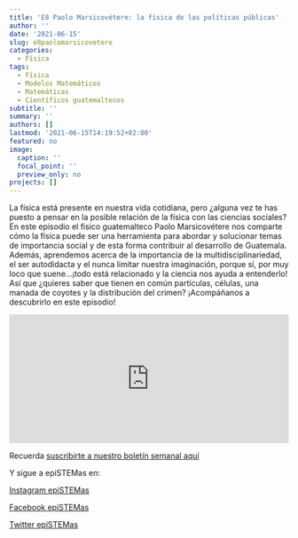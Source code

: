 ```yaml
---
title: 'E8 Paolo Marsicovétere: la física de las políticas públicas'
author: ''
date: '2021-06-15'
slug: e8paolomarsicovetere
categories:
  - Física
tags:
  - Física
  - Modelos Matemáticos
  - Matemáticas
  - Científicos guatemaltecos
subtitle: ''
summary: ''
authors: []
lastmod: '2021-06-15T14:19:52+02:00'
featured: no
image:
  caption: ''
  focal_point: ''
  preview_only: no
projects: []
---
```


La física está presente en nuestra vida cotidiana, pero ¿alguna vez te has puesto a pensar en la posible relación de la física con las ciencias sociales? En este episodio el físico guatemalteco Paolo Marsicovétere nos comparte cómo la física puede ser una herramienta para abordar y solucionar temas de importancia social y de esta forma contribuir al desarrollo de Guatemala. Además, aprendemos acerca de la importancia de la multidisciplinariedad, el ser autodidacta y el nunca limitar nuestra imaginación, porque sí, por muy loco que suene...¡todo está relacionado y la ciencia nos ayuda a entenderlo! Así que ¿quieres saber que tienen en común partículas, células, una manada de coyotes y la distribución del crimen? ¡Acompáñanos a descubrirlo en este episodio!

<iframe src="https://open.spotify.com/embed/episode/2pyCDlVXdxgBrRNhzLnGuP?theme=0" width="100%" height="232" frameBorder="0" allowtransparency="true" allow="encrypted-media"></iframe>

Recuerda [suscribirte a nuestro boletín semanal aquí](http://eepurl.com/hyEnr1)


Y sigue a epiSTEMas en:

[Instagram epiSTEMas](https://www.instagram.com/epistemas/)  

[Facebook epiSTEMas](https://www.facebook.com/epiSTEMasPod) 

[Twitter epiSTEMas](https://twitter.com/epiSTEMas_Pod)